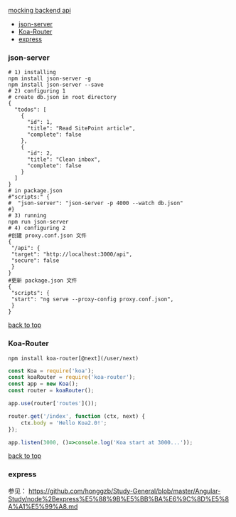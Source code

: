 [mocking backend api](#top)

- [json-server](#json-server)
- [Koa-Router](#Koa-Router)
- [express](#express)

### json-server

```shell
# 1) installing
npm install json-server -g
npm install json-server --save
# 2) configuring 1
# create db.json in root directory
{
  "todos": [
    {
      "id": 1,
      "title": "Read SitePoint article",
      "complete": false
    },
    {
      "id": 2,
      "title": "Clean inbox",
      "complete": false
    }
  ]
}
# in package.json
#"scripts:" {
#  "json-server": "json-server -p 4000 --watch db.json"
#}
# 3) running
npm run json-server
# 4) configuring 2
#创建 proxy.conf.json 文件
{
 "/api": {
 "target": "http://localhost:3000/api",
 "secure": false
 }
}
#更新 package.json 文件
{
 "scripts": {
 "start": "ng serve --proxy-config proxy.conf.json",
 }
}
```

[back to top](#top)

### Koa-Router

`npm install koa-router[@next](/user/next)`

```javascript
const Koa = require('koa');
const koaRouter = require('koa-router');
const app = new Koa();
const router = koaRouter();

app.use(router['routes']());

router.get('/index', function (ctx, next) {
	ctx.body = 'Hello Koa2.0!';
});

app.listen(3000, ()=>console.log('Koa start at 3000...'));
```

[back to top](#top)

### express

参见： https://github.com/honggzb/Study-General/blob/master/Angular-Study/node%2Bexpress%E5%88%9B%E5%BB%BA%E6%9C%8D%E5%8A%A1%E5%99%A8.md
